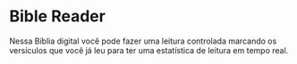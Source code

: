 Bible Reader
============

Nessa Bíblia digital você pode fazer uma leitura controlada marcando os versículos que você já leu para ter uma estatística de leitura em tempo real.
